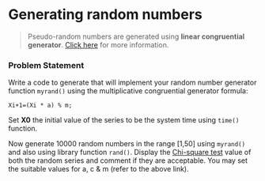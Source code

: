# Generating random numbers

>Pseudo-random numbers are generated using **linear congruential generator**.
[Click here](https://en.wikipedia.org/wiki/Linear_congruential_generator) for more information.

### Problem Statement

Write a code to generate that will implement your random number generator function `myrand()` using the multiplicative congruential generator formula:

`Xi+1=(Xi * a) % m;`

Set **X0** the initial value of the series to be the system time using `time()` function.

Now generate 10000 random numbers in the range [1,50] using `myrand()` and also using library function `rand()`. 
Display the [Chi-square test](https://en.wikipedia.org/wiki/Chi-squared_test) value of both the random series and comment if they are acceptable. 
You may set the suitable values for a, c & m (refer to the above link).
